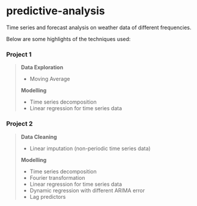 # predictive-analysis

Time series and forecast analysis on weather data of different frequencies.  



Below are some highlights of the techniques used:

### Project 1

> **Data Exploration**
>
> * Moving Average
>
> **Modelling**
>
> * Time series decomposition
> * Linear regression for time series data





### Project 2

>  **Data Cleaning**
>
>  * Linear imputation (non-periodic time series data)
>
>  **Modelling**
>
>  * Time series decomposition
>  * Fourier transformation
>  * Linear regression for time series data
>  * Dynamic regression with different ARIMA error
>  * Lag predictors

